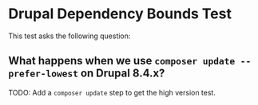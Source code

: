Drupal Dependency Bounds Test
=============================

This test asks the following question:

What happens when we use `composer update --prefer-lowest` on Drupal 8.4.x?
---------------------------------------------------------------------------

TODO: Add a `composer update` step to get the high version test.
